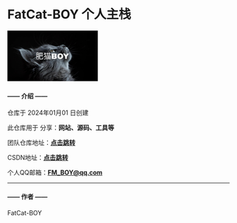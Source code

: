# FatCat-BOY 个人主栈

<img src="./public/resources/image/FM.jpg" alt="FMBOY" style="zoom: 20%;" />

#### —— 介绍 ——

仓库于 2024年01月01 日创建

此仓库用于 分享：**网站、源码、工具等**



团队仓库地址：[**点击跳转**](https://gitee.com/CatFM/Team)

CSDN地址：[**点击跳转**](https://blog.csdn.net/m0_74175846)

个人QQ邮箱：**FM_BOY@qq.com**

------

#### —— 作者 ——
FatCat-BOY